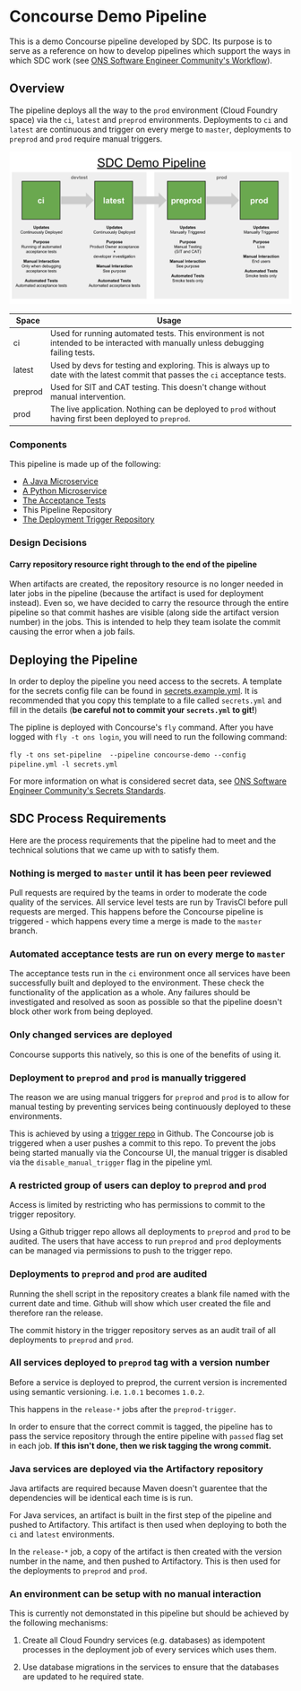 # Concourse Demo Pipeline

This is a demo Concourse pipeline developed by SDC. Its purpose is to
serve as a reference on how to develop pipelines which support the ways
in which SDC work (see
[ONS Software Engineer Community's Workflow](https://github.com/ONSdigital/software-engineer-community/workflow/README.md)).

## Overview

The pipeline deploys all the way to the `prod` environment (Cloud Foundry space) via the `ci`, `latest` and
`preprod` environments. Deployments to `ci` and `latest` are continuous and trigger on every merge to `master`,
deployments to `preprod` and `prod` require manual triggers.

![Environment pipeline](sdc-pipeline-environments.svg)

| Space   | Usage                                                                                                                              |
|---------|------------------------------------------------------------------------------------------------------------------------------------|
| ci      | Used for running automated tests.  This environment is not intended to be interacted with manually unless debugging failing tests. |
| latest  | Used by devs for testing and exploring.  This is always up to date with the latest commit that passes the `ci` acceptance tests.   |
| preprod | Used for SIT and CAT testing. This doesn't change without manual intervention.                                                     |
| prod    | The live application.  Nothing can be deployed to `prod` without having first been deployed to `preprod`.                          |

### Components

This pipeline is made up of the following:

- [A Java Microservice](https://github.com/ONSdigital/concourse-demo-java-service)
- [A Python Microservice](https://github.com/ONSdigital/concourse-demo-python-service)
- [The Acceptance Tests](https://github.com/ONSdigital/concourse-demo-acceptance-tests)
- This Pipeline Repository
- [The Deployment Trigger Repository](https://github.com/ONSdigital/concourse-demo-deploy-trigger)

### Design Decisions

#### Carry repository resource right through to the end of the pipeline

When artifacts are created, the repository resource is no longer needed in
later jobs in the pipeline (because the artifact is used for deployment
instead).  Even so, we have decided to carry the resource through the
entire pipeline so that commit hashes are visible (along side the artifact
version number) in the jobs.  This is intended to help they team isolate
the commit causing the error when a job fails.

## Deploying the Pipeline

In order to deploy the pipeline you need access to the secrets. A template
for the secrets config file can be found in
[secrets.example.yml](secrets.example.yml). It is recommended that you copy
this template to a file called `secrets.yml` and fill in the details (**be
careful not to commit your `secrets.yml` to git!**)

The pipline is deployed with Concourse's `fly` command. After you have logged
with `fly -t ons login`, you will need to run the following command:

`fly -t ons set-pipeline  --pipeline concourse-demo --config pipeline.yml -l secrets.yml`

For more information on what is considered secret data, see
[ONS Software Engineer Community's Secrets Standards](https://github.com/ONSdigital/software-engineer-community/standards/secrets.md).

## SDC Process Requirements

Here are the process requirements that the pipeline had to meet and the
technical solutions that we came up with to satisfy them.

### Nothing is merged to `master` until it has been peer reviewed

Pull requests are required by the teams in order to moderate the code
quality of the services. All service level tests are run by TravisCI
before pull requests are merged. This happens before the Concourse
pipeline is triggered - which happens every time a merge is made to the
`master` branch.

### Automated acceptance tests are run on every merge to `master`

The acceptance tests run in the `ci` environment once all services have
been successfully built and deployed to the environment. These check
the functionality of the application as a whole.  Any failures should be
investigated and resolved as soon as possible so that the pipeline
doesn't block other work from being deployed.

### Only changed services are deployed

Concourse supports this natively, so this is one of the benefits of
using it.

### Deployment to `preprod` and `prod` is manually triggered

The reason we are using manual triggers for `preprod` and `prod` is to
allow for manual testing by preventing services being continuously
deployed to these environments.

This is achieved by using a
[trigger repo](https://github.com/ONSdigital/concourse-demo-deploy-trigger)
in Github.  The Concourse job is triggered when a user
pushes a commit to this repo. To prevent the jobs being started
manually via the Concourse UI, the manual trigger is disabled via the
`disable_manual_trigger` flag in the pipeline yml.

### A restricted group of users can deploy to `preprod` and `prod`

Access is limited by restricting who has permissions to commit to the
trigger repository.

Using a Github trigger repo allows all deployments to `preprod` and
`prod` to be audited.  The users that have access to run `preprod` and
`prod` deployments can be managed via permissions to push to the trigger
repo.

### Deployments to `preprod` and `prod` are audited

Running the shell script in the repository creates a blank file named
with the current date and time.  Github will show which user created the
file and therefore ran the release.

The commit history in the trigger repository serves as an audit trail of
all deployments to `preprod` and `prod`.

### All services deployed to `preprod` tag with a version number

Before a service is deployed to preprod, the current version is
incremented using semantic versioning. i.e. `1.0.1` becomes `1.0.2`.

This happens in the `release-*` jobs after the `preprod-trigger`.

In order to ensure that the correct commit is tagged, the pipeline has to
pass the service repository through the entire pipeline with `passed`
flag set in each job. **If this isn't done, then we risk tagging the wrong
commit.**

### Java services are deployed via the Artifactory repository

Java artifacts are required because Maven doesn't guarentee that the
dependencies will be identical each time is is run.

For Java services, an artifact is built in the first step of the
pipeline and pushed to Artifactory. This artifact is then used when
deploying to both the `ci` and `latest` environments.

In the `release-*` job, a copy of the artifact is then created with the
version number in the name, and then pushed to Artifactory. This is then
used for the deployments to `preprod` and `prod`.

### An environment can be setup with no manual interaction

This is currently not demonstated in this pipeline but should be achieved
by the following mechanisms:

1. Create all Cloud Foundry services (e.g. databases) as idempotent
   processes in the deployment job of every services which uses them.

1. Use database migrations in the services to ensure that the databases
   are updated to he required state.